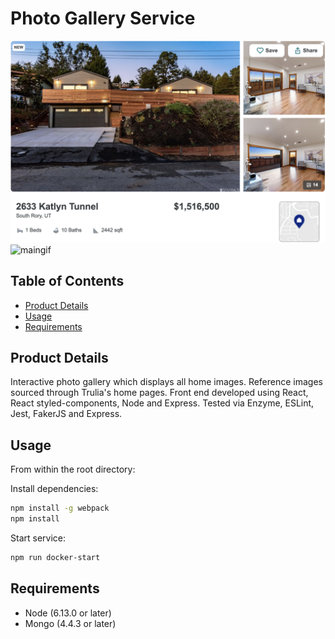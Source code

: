 # Photo Gallery Service
<img src="fecpic.png" alt="mainpic" width="700"/>
<img src="fecdemo.gif" alt="maingif" width="700"/>


## Table of Contents

- [Product Details](#product-details)
- [Usage](#usage)
- [Requirements](#requirements)


## **Product Details**
<a name="product-details"/>
Interactive photo gallery which displays all home images. Reference images sourced through Trulia's home pages. Front end developed using React, React styled-components, Node and Express. Tested via Enzyme, ESLint, Jest, FakerJS and Express.

## Usage
<a name="usage"/>
From within the root directory:

Install dependencies: 
```sh
npm install -g webpack
npm install
```
Start service:

```sh
npm run docker-start
```

## **Requirements**

- Node (6.13.0 or later)
- Mongo (4.4.3 or later)

[Product details]:"product-details"
